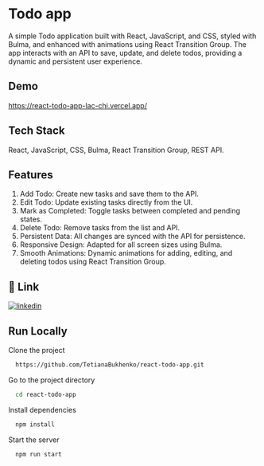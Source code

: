 # Todo app
A simple Todo application built with React, JavaScript, and CSS, styled with Bulma, and enhanced with animations using React Transition Group. The app interacts with an API to save, update, and delete todos, providing a dynamic and persistent user experience.

## Demo
https://react-todo-app-lac-chi.vercel.app/

## Tech Stack
React, JavaScript, CSS, Bulma, React Transition Group, REST API.

## Features
1. Add Todo: Create new tasks and save them to the API.
2. Edit Todo: Update existing tasks directly from the UI.
3. Mark as Completed: Toggle tasks between completed and pending states.
4. Delete Todo: Remove tasks from the list and API.
5. Persistent Data: All changes are synced with the API for persistence.
6. Responsive Design: Adapted for all screen sizes using Bulma.
7. Smooth Animations: Dynamic animations for adding, editing, and deleting todos using React Transition Group.

## 🔗 Link

[![linkedin](https://img.shields.io/badge/linkedin-0A66C2?style=for-the-badge&logo=linkedin&logoColor=white)](https://www.linkedin.com/in/tanya-bukhenko-9898871a5/)



## Run Locally

Clone the project

```bash
  https://github.com/TetianaBukhenko/react-todo-app.git
```

Go to the project directory

```bash
  cd react-todo-app
```

Install dependencies

```bash
  npm install
```

Start the server

```bash
  npm run start
```